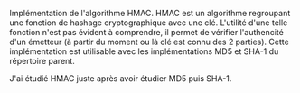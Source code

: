 
Implémentation de l'algorithme HMAC. HMAC est un algorithme regroupant une fonction de hashage cryptographique avec une clé. L'utilité d'une telle fonction n'est pas évident à comprendre, il permet de vérifier l'authencité d'un émetteur (à partir du moment ou là clé est connu des 2 parties).
Cette implémentation est utilisable avec les implémentations MD5 et SHA-1 du répertoire parent.

J'ai étudié HMAC juste après avoir étudier MD5 puis SHA-1.
